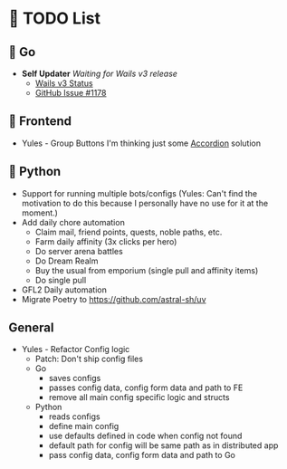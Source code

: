 # 📝 TODO List

## 🚀 Go
- **Self Updater**
  _Waiting for Wails v3 release_
    - [Wails v3 Status](https://v3alpha.wails.io/status/)
    - [GitHub Issue #1178](https://github.com/wailsapp/wails/issues/1178)

## 🎨 Frontend
- Yules - Group Buttons I'm thinking just some [Accordion](https://next.skeleton.dev/docs/components/accordion/svelte#multiple) solution 

## 🐍 Python
- Support for running multiple bots/configs (Yules: Can't find the motivation to do this because I personally have no use for it at the moment.)
- Add daily chore automation
  - Claim mail, friend points, quests, noble paths, etc.
  - Farm daily affinity (3x clicks per hero)
  - Do server arena battles
  - Do Dream Realm
  - Buy the usual from emporium (single pull and affinity items)
  - Do single pull
- GFL2 Daily automation
- Migrate Poetry to https://github.com/astral-sh/uv

## General
- Yules - Refactor Config logic
  - Patch: Don't ship config files
  - Go 
    - saves configs
    - passes config data, config form data and path to FE
    - remove all main config specific logic and structs
  - Python
    - reads configs
    - define main config
    - use defaults defined in code when config not found
    - default path for config will be same path as in distributed app
    - pass config data, config form data and path to Go
